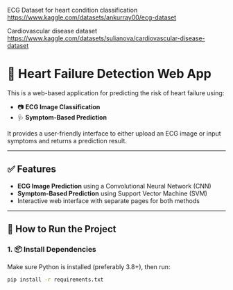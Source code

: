 ECG Dataset for heart condition classification
https://www.kaggle.com/datasets/ankurray00/ecg-dataset

Cardiovascular disease dataset
https://www.kaggle.com/datasets/sulianova/cardiovascular-disease-dataset

# 💓 Heart Failure Detection Web App

This is a web-based application for predicting the risk of heart failure using:
- 📷 **ECG Image Classification**
- 🩺 **Symptom-Based Prediction**

It provides a user-friendly interface to either upload an ECG image or input symptoms and returns a prediction result.

---

## ✅ Features

- **ECG Image Prediction** using a Convolutional Neural Network (CNN)
- **Symptom-Based Prediction** using Support Vector Machine (SVM)
- Interactive web interface with separate pages for both methods

---

## 🚀 How to Run the Project

### 1. 📦 Install Dependencies

Make sure Python is installed (preferably 3.8+), then run:

```bash
pip install -r requirements.txt
